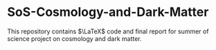 # SoS-Cosmology-and-Dark-Matter
This repository contains $\LaTeX$ code and final report for summer of science project on cosmology and dark matter.

